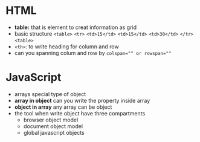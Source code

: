 # HTML
- **table:** that is element to creat information as grid
- basic structure 
`<table>`
  `<tr>`
    `<td>15</td>`
    `<td>15</td>`
    `<td>30</td>`
  `</tr>`
`<table>`
- `<th>`: to write heading for column and row
- can you spanning colum and row by `colspan="" or rowspan=""`
# JavaScript
- arrays special type of object
- **array in object** can you write the property inside array
- **object in array** any array can be object
- the tool when write object have three compartments
    - browser object model
    - document object model
    - global javascript objects


